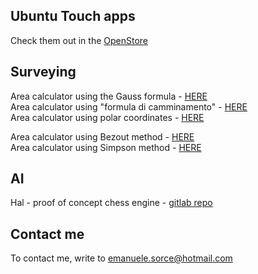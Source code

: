 ## Ubuntu Touch apps
Check them out in the [OpenStore](https://open-store.io/?sort=relevance&search=author%3AEmanuele%20Sorce "OpenStore")

## Surveying

Area calculator using the Gauss formula - [HERE](https://tronfortytwo.github.io/gauss-calculator)    
Area calculator using "formula di camminamento" - [HERE](https://tronfortytwo.github.io/camminamento-calculator)    
Area calculator using polar coordinates - [HERE](https://tronfortytwo.github.io/polar-calculator)    
    
Area calculator using Bezout method - [HERE](https://tronfortytwo.github.io/bezout-calculator)    
Area calculator using Simpson method - [HERE](https://tronfortytwo.github.io/simpson-calculator)     

## AI
Hal - proof of concept chess engine - [gitlab repo](https://gitlab.com/tronfortytwo/hal)

## Contact me
To contact me, write to emanuele.sorce@hotmail.com
